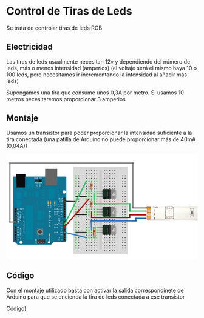 # Control de Tiras de Leds

Se trata de controlar tiras de leds RGB

## Electricidad

Las tiras de leds usualmente necesitan 12v y dependiendo del número de leds, más o menos intensidad (amperios)
(el voltaje será el mismo haya 10 o 100 leds, pero necesitamos ir incrementando la intensidad al añadir más leds)

Supongamos una tira que consume unos 0,3A por metro. Si usamos 10 metros necesitaremos proporcionar 3 amperios


## Montaje

Usamos un transistor para poder proporcionar la intensidad suficiente a la tira conectada (una patilla de Arduino no puede proporcionar más de 40mA (0,04A))

![transistor](./images/ledstripbjt.gif)

## Código

Con el montaje utilizado basta con activar la salida correspondinete de Arduino para que se encienda la tira de leds conectada a ese transistor

[Código](./codigo/MontajeLedRGB/MontajeLedRGB.ino))
